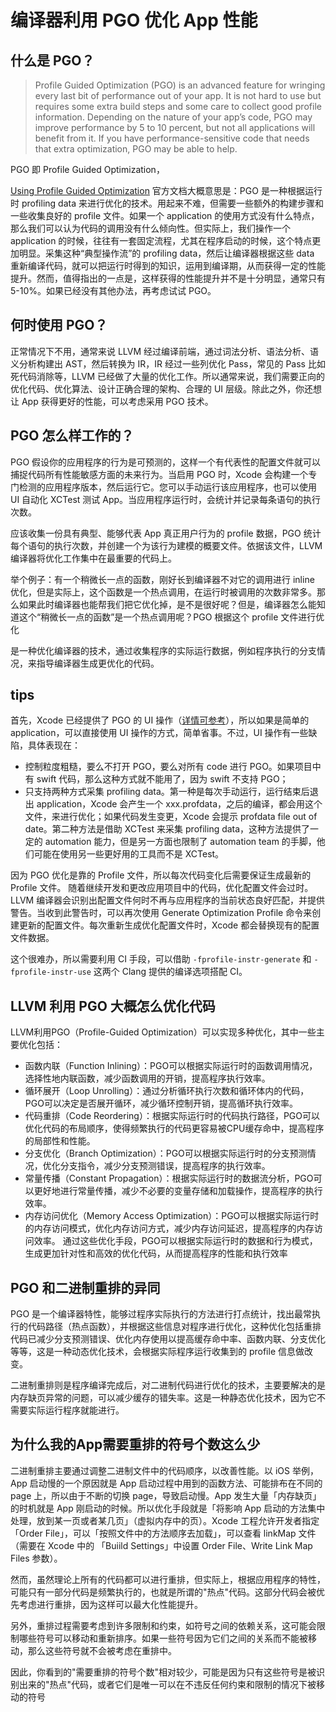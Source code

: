 # 编译器利用 PGO 优化 App 性能

## 什么是 PGO？

> Profile Guided Optimization (PGO) is an advanced feature for wringing every last bit of performance out of your app. It is not hard to use but requires some extra build steps and some care to collect good profile information. Depending on the nature of your app’s code, PGO may improve performance by 5 to 10 percent, but not all applications will benefit from it. If you have performance-sensitive code that needs that extra optimization, PGO may be able to help.

PGO 即 Profile Guided Optimization，

[Using Profile Guided Optimization](https://developer.apple.com/library/archive/documentation/DeveloperTools/Conceptual/xcode_profile_guided_optimization/pgo-using/pgo-using.html) 官方文档大概意思是：PGO 是一种根据运行时 profiling data 来进行优化的技术。用起来不难，但需要一些额外的构建步骤和一些收集良好的 profile 文件。如果一个 application 的使用方式没有什么特点，那么我们可以认为代码的调用没有什么倾向性。但实际上，我们操作一个 application 的时候，往往有一套固定流程，尤其在程序启动的时候，这个特点更加明显。采集这种“典型操作流”的 profiling data，然后让编译器根据这些 data 重新编译代码，就可以把运行时得到的知识，运用到编译期，从而获得一定的性能提升。然而，值得指出的一点是，这样获得的性能提升并不是十分明显，通常只有 5-10%。如果已经没有其他办法，再考虑试试 PGO。


## 何时使用 PGO？
正常情况下不用，通常来说 LLVM 经过编译前端，通过词法分析、语法分析、语义分析构建出 AST，然后转换为 IR，IR 经过一些列优化 Pass，常见的 Pass 比如死代码消除等，LLVM 已经做了大量的优化工作。所以通常来说，我们需要正向的优化代码、优化算法、设计正确合理的架构、合理的 UI 层级。除此之外，你还想让 App 获得更好的性能，可以考虑采用 PGO 技术。

## PGO 怎么样工作的？
PGO 假设你的应用程序的行为是可预测的，这样一个有代表性的配置文件就可以捕捉代码所有性能敏感方面的未来行为。当启用 PGO 时，Xcode 会构建一个专门检测的应用程序版本，然后运行它。您可以手动运行该应用程序，也可以使用 UI 自动化 XCTest 测试 App。当应用程序运行时，会统计并记录每条语句的执行次数。

应该收集一份具有典型、能够代表 App 真正用户行为的 profile 数据，PGO 统计每个语句的执行次数，并创建一个为该行为建模的概要文件。依据该文件，LLVM 编译器将优化工作集中在最重要的代码上。

举个例子：有一个稍微长一点的函数，刚好长到编译器不对它的调用进行 inline 优化，但是实际上，这个函数是一个热点调用，在运行时被调用的次数非常多。那么如果此时编译器也能帮我们把它优化掉，是不是很好呢？但是，编译器怎么能知道这个“稍微长一点的函数”是一个热点调用呢？PGO 根据这个 profile 文件进行优化

是一种优化编译器的技术，通过收集程序的实际运行数据，例如程序执行的分支情况，来指导编译器生成更优化的代码。


## tips
首先，Xcode 已经提供了 PGO 的 UI 操作（[详情可参考](https://developer.apple.com/library/archive/documentation/DeveloperTools/Conceptual/xcode_profile_guided_optimization/Introduction/Introduction.html#//apple_ref/doc/uid/TP40014459-CH1-SW1)），所以如果是简单的 application，可以直接使用 UI 操作的方式，简单省事。不过，UI 操作有一些缺陷，具体表现在：

- 控制粒度粗糙，要么不打开 PGO，要么对所有 code 进行 PGO。如果项目中有 swift 代码，那么这种方式就不能用了，因为 swift 不支持 PGO；
- 只支持两种方式采集 profiling data。第一种是每次手动运行，运行结束后退出 application，Xcode 会产生一个 xxx.profdata，之后的编译，都会用这个文件，来进行优化；如果代码发生变更，Xcode 会提示 profdata file out of date。第二种方法是借助 XCTest 来采集 profiling data，这种方法提供了一定的 automation 能力，但是另一方面也限制了 automation team 的手脚，他们可能在使用另一些更好用的工具而不是 XCTest。

因为 PGO 优化是靠的  Profile 文件，所以每次代码变化后需要保证生成最新的 Profile 文件。
随着继续开发和更改应用项目中的代码，优化配置文件会过时。LLVM 编译器会识别出配置文件何时不再与应用程序的当前状态良好匹配，并提供警告。当收到此警告时，可以再次使用 Generate Optimization Profile 命令来创建更新的配置文件。每次重新生成优化配置文件时，Xcode 都会替换现有的配置文件数据。

这个很难办，所以需要利用 CI 手段，可以借助 `-fprofile-instr-generate` 和 `-fprofile-instr-use` 这两个 Clang 提供的编译选项搭配 CI。

## LLVM 利用 PGO 大概怎么优化代码

LLVM利用PGO（Profile-Guided Optimization）可以实现多种优化，其中一些主要优化包括：
- 函数内联（Function Inlining）：PGO可以根据实际运行时的函数调用情况，选择性地内联函数，减少函数调用的开销，提高程序执行效率。
- 循环展开（Loop Unrolling）：通过分析循环执行次数和循环体内的代码，PGO可以决定是否展开循环，减少循环控制开销，提高循环执行效率。
- 代码重排（Code Reordering）：根据实际运行时的代码执行路径，PGO可以优化代码的布局顺序，使得频繁执行的代码更容易被CPU缓存命中，提高程序的局部性和性能。
- 分支优化（Branch Optimization）：PGO可以根据实际运行时的分支预测情况，优化分支指令，减少分支预测错误，提高程序的执行效率。
- 常量传播（Constant Propagation）：根据实际运行时的数据流分析，PGO可以更好地进行常量传播，减少不必要的变量存储和加载操作，提高程序的执行效率。
- 内存访问优化（Memory Access Optimization）：PGO可以根据实际运行时的内存访问模式，优化内存访问方式，减少内存访问延迟，提高程序的内存访问效率。
通过这些优化手段，PGO可以根据实际运行时的数据和行为模式，生成更加针对性和高效的优化代码，从而提高程序的性能和执行效率


## PGO 和二进制重排的异同
PGO 是一个编译器特性，能够过程序实际执行的方法进行打点统计，找出最常执行的代码路径（热点函数），并根据这些信息对程序进行优化，这种优化包括重排代码已减少分支预测错误、优化内存使用以提高缓存命中率、函数内联、分支优化等等，这是一种动态优化技术，会根据实际程序运行收集到的 profile 信息做改变。

二进制重排则是程序编译完成后，对二进制代码进行优化的技术，主要要解决的是内存缺页异常的问题，可以减少缓存的错失率。这是一种静态优化技术，因为它不需要实际运行程序就能进行。


## 为什么我的App需要重排的符号个数这么少
二进制重排主要通过调整二进制文件中的代码顺序，以改善性能。以 iOS 举例，App 启动慢的一个原因就是 App 启动过程中用到的函数方法、可能排布在不同的 page 上，所以由于不断的切换 page，导致启动慢。App 发生大量「内存缺页」的时机就是 App 刚启动的时候。所以优化手段就是「将影响 App 启动的方法集中处理，放到某一页或者某几页」（虚拟内存中的页）。Xcode 工程允许开发者指定 「Order File」，可以「按照文件中的方法顺序去加载」，可以查看 linkMap 文件（需要在 Xcode 中的 「Buiild Settings」中设置 Order File、Write Link Map Files 参数）。

然而，虽然理论上所有的代码都可以进行重排，但实际上，根据应用程序的特性，可能只有一部分代码是频繁执行的，也就是所谓的"热点"代码。这部分代码会被优先考虑进行重排，因为这样可以最大化性能提升。

另外，重排过程需要考虑到许多限制和约束，如符号之间的依赖关系，这可能会限制哪些符号可以移动和重新排序。如果一些符号因为它们之间的关系而不能被移动，那么这些符号就不会被考虑在重排中。

因此，你看到的"需要重排的符号个数"相对较少，可能是因为只有这些符号是被识别出来的"热点"代码，或者它们是唯一可以在不违反任何约束和限制的情况下被移动的符号